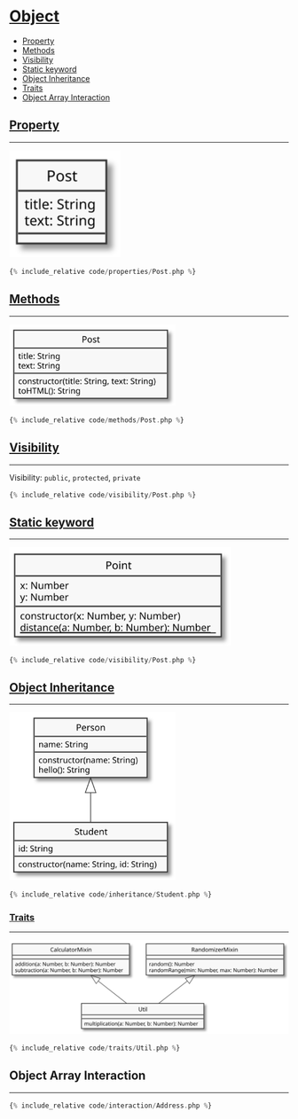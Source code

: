 # [Object](http://php.net/manual/en/language.oop5.php)

- [Property](#property)
- [Methods](#methods)
- [Visibility](#visibility)
- [Static keyword](#static-keyword)
- [Object Inheritance](#object-inheritance)
- [Traits](#traits)
- [Object Array Interaction](#object-array-interaction)

## [Property](http://php.net/manual/en/language.oop5.properties.php)

---

<img src="assets/object-post.svg" alt="Point Object" width="200">

```php
{% include_relative code/properties/Post.php %}
```

## [Methods](http://php.net/manual/en/language.oop5.basic.php#language.oop5.basic.properties-methods)

---

<img src="assets/object-post-tohtml.svg" alt="Point Object" width="300">

```php
{% include_relative code/methods/Post.php %}
```

## [Visibility](http://php.net/manual/en/language.oop5.visibility.php)

---

Visibility: `public`, `protected`, `private`

```php
{% include_relative code/visibility/Post.php %}
```

## [Static keyword](http://php.net/manual/en/language.oop5.static.php)

---

<img src="assets/object-point-distance.svg" alt="Point Object" width="400">

```php
{% include_relative code/visibility/Post.php %}
```

## [Object Inheritance](http://php.net/manual/en/language.oop5.inheritance.php)

---

<img src="assets/object-person-student.svg" alt="Point Object" width="300">

```php
{% include_relative code/inheritance/Student.php %}
```

### [Traits](http://php.net/manual/en/language.oop5.traits.php)

---

<img src="assets/object-util-randomize-calculator.svg" alt="Point Object" width="700">

```php
{% include_relative code/traits/Util.php %}
```

## Object Array Interaction

---

```php
{% include_relative code/interaction/Address.php %}
```
